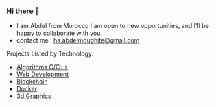 ### Hi there 👋

* I am Abdel from Morocco I am open to new opportunities, and I'll be happy to collaborate with you.
* contact me : ha.abdelmoughite@gmail.com

Projects Listed by Technology:
  - [Algorithms C/C++](https://github.com/stars/Ahaif/lists/algorithms-c-c)
  - [Web Development](https://github.com/stars/Ahaif/lists/web-development)
  - [Blockchain](https://github.com/stars/Ahaif/lists/blockchain)
  - [Docker](https://github.com/stars/Ahaif/lists/docker)
  - [3d Graphics](https://github.com/stars/Ahaif/lists/3d-graphics)

